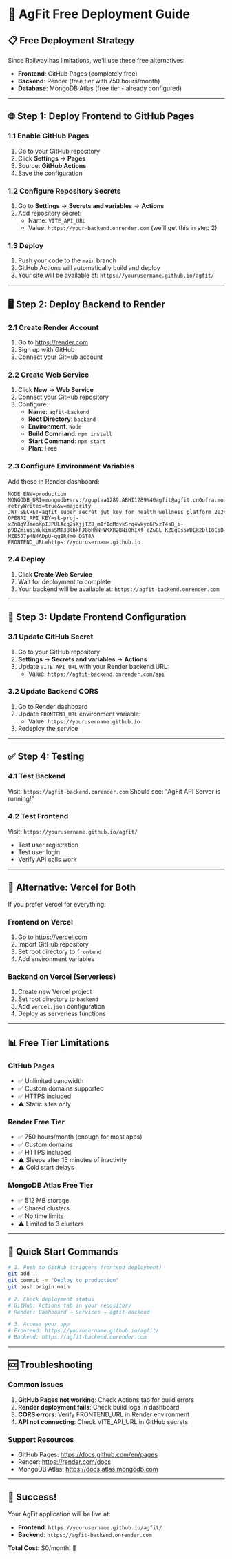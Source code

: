 # 🚀 AgFit Free Deployment Guide

## 📋 **Free Deployment Strategy**

Since Railway has limitations, we'll use these free alternatives:
- **Frontend**: GitHub Pages (completely free)
- **Backend**: Render (free tier with 750 hours/month)
- **Database**: MongoDB Atlas (free tier - already configured)

---

## 🌐 **Step 1: Deploy Frontend to GitHub Pages**

### **1.1 Enable GitHub Pages**
1. Go to your GitHub repository
2. Click **Settings** → **Pages**
3. Source: **GitHub Actions**
4. Save the configuration

### **1.2 Configure Repository Secrets**
1. Go to **Settings** → **Secrets and variables** → **Actions**
2. Add repository secret:
   - Name: `VITE_API_URL`
   - Value: `https://your-backend.onrender.com` (we'll get this in step 2)

### **1.3 Deploy**
1. Push your code to the `main` branch
2. GitHub Actions will automatically build and deploy
3. Your site will be available at: `https://yourusername.github.io/agfit/`

---

## 🖥️ **Step 2: Deploy Backend to Render**

### **2.1 Create Render Account**
1. Go to https://render.com
2. Sign up with GitHub
3. Connect your GitHub account

### **2.2 Create Web Service**
1. Click **New** → **Web Service**
2. Connect your GitHub repository
3. Configure:
   - **Name**: `agfit-backend`
   - **Root Directory**: `backend`
   - **Environment**: `Node`
   - **Build Command**: `npm install`
   - **Start Command**: `npm start`
   - **Plan**: Free

### **2.3 Configure Environment Variables**
Add these in Render dashboard:

```
NODE_ENV=production
MONGODB_URI=mongodb+srv://guptaa1289:ABHI1289%40agfit@agfit.cn0ofra.mongodb.net/agfit?retryWrites=true&w=majority
JWT_SECRET=agfit_super_secret_jwt_key_for_health_wellness_platform_2024_secure
OPENAI_API_KEY=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
FRONTEND_URL=https://yourusername.github.io
```

### **2.4 Deploy**
1. Click **Create Web Service**
2. Wait for deployment to complete
3. Your backend will be available at: `https://agfit-backend.onrender.com`

---

## 🔧 **Step 3: Update Frontend Configuration**

### **3.1 Update GitHub Secret**
1. Go to your GitHub repository
2. **Settings** → **Secrets and variables** → **Actions**
3. Update `VITE_API_URL` with your Render backend URL:
   - Value: `https://agfit-backend.onrender.com/api`

### **3.2 Update Backend CORS**
1. Go to Render dashboard
2. Update `FRONTEND_URL` environment variable:
   - Value: `https://yourusername.github.io`
3. Redeploy the service

---

## ✅ **Step 4: Testing**

### **4.1 Test Backend**
Visit: `https://agfit-backend.onrender.com`
Should see: "AgFit API Server is running!"

### **4.2 Test Frontend**
Visit: `https://yourusername.github.io/agfit/`
- Test user registration
- Test user login
- Verify API calls work

---

## 🎯 **Alternative: Vercel for Both**

If you prefer Vercel for everything:

### **Frontend on Vercel**
1. Go to https://vercel.com
2. Import GitHub repository
3. Set root directory to `frontend`
4. Add environment variables

### **Backend on Vercel (Serverless)**
1. Create new Vercel project
2. Set root directory to `backend`
3. Add `vercel.json` configuration
4. Deploy as serverless functions

---

## 📊 **Free Tier Limitations**

### **GitHub Pages**
- ✅ Unlimited bandwidth
- ✅ Custom domains supported
- ✅ HTTPS included
- ⚠️ Static sites only

### **Render Free Tier**
- ✅ 750 hours/month (enough for most apps)
- ✅ Custom domains
- ✅ HTTPS included
- ⚠️ Sleeps after 15 minutes of inactivity
- ⚠️ Cold start delays

### **MongoDB Atlas Free Tier**
- ✅ 512 MB storage
- ✅ Shared clusters
- ✅ No time limits
- ⚠️ Limited to 3 clusters

---

## 🚀 **Quick Start Commands**

```bash
# 1. Push to GitHub (triggers frontend deployment)
git add .
git commit -m "Deploy to production"
git push origin main

# 2. Check deployment status
# GitHub: Actions tab in your repository
# Render: Dashboard → Services → agfit-backend

# 3. Access your app
# Frontend: https://yourusername.github.io/agfit/
# Backend: https://agfit-backend.onrender.com
```

---

## 🆘 **Troubleshooting**

### **Common Issues**
1. **GitHub Pages not working**: Check Actions tab for build errors
2. **Render deployment fails**: Check build logs in dashboard
3. **CORS errors**: Verify FRONTEND_URL in Render environment
4. **API not connecting**: Check VITE_API_URL in GitHub secrets

### **Support Resources**
- GitHub Pages: https://docs.github.com/en/pages
- Render: https://render.com/docs
- MongoDB Atlas: https://docs.atlas.mongodb.com

---

## 🎉 **Success!**

Your AgFit application will be live at:
- **Frontend**: `https://yourusername.github.io/agfit/`
- **Backend**: `https://agfit-backend.onrender.com`

**Total Cost**: $0/month! 🎊

